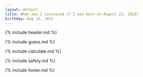 ```yaml
---
layout: default
title: When was I conceived if I was born on August 22, 1913?
birthday: Aug 22, 1913
---
```


{% include header.md %}

{% include guess.md %}

{% include calculate.md %}

{% include safety.md %}

{% include footer.md %}



